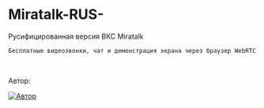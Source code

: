 # Miratalk-RUS-
Русифицированная версия ВКС Miratalk

`Бесплатные видеозвонки, чат и демонстрация экрана через браузер WebRTC`

<br>

Автор:

[![Автор](https://img.shields.io/badge/Author-Miroslav-brightgreen.svg)](https://github.com/miroslavpejic85/mirotalk)
